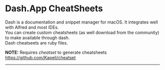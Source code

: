 # Dash.App CheatSheets
Dash is a documentation and snippet manager for macOS. It integrates well with Alfred and most IDEs.  
You can create custom cheatsheets (as well download from the community) to make
available through dash.  
Dash cheatseets are ruby files.  

__NOTE:__ Requires *cheatset* to generate cheatsheets
https://github.com/Kapeli/cheatset

***
